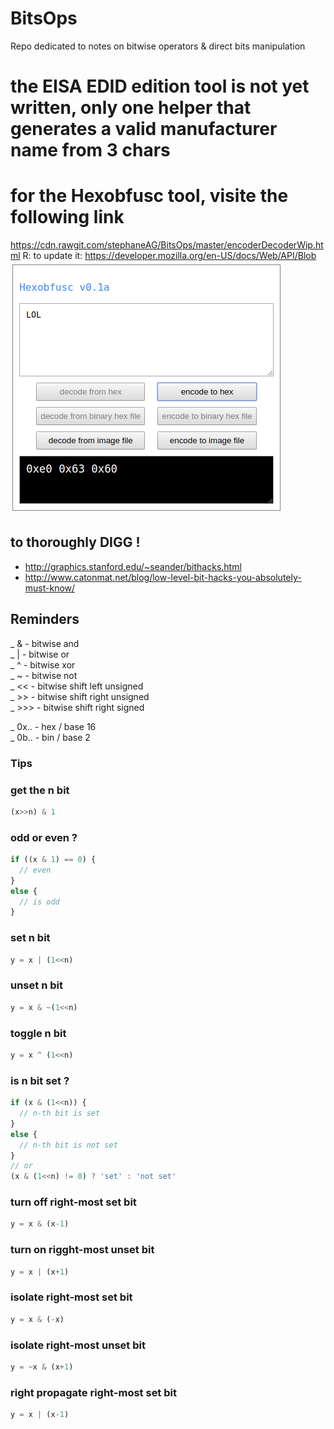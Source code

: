 # BitsOps
Repo dedicated to notes on bitwise operators &amp; direct bits manipulation

# the EISA EDID edition tool is not yet written, only one helper that generates a valid manufacturer name from 3 chars

# for the Hexobfusc tool, visite the following link
https://cdn.rawgit.com/stephaneAG/BitsOps/master/encoderDecoderWip.html
R: to update it: https://developer.mozilla.org/en-US/docs/Web/API/Blob
<img src="./HexobfuscV0.1a.png"/>

## to thoroughly DIGG !
- http://graphics.stanford.edu/~seander/bithacks.html
- http://www.catonmat.net/blog/low-level-bit-hacks-you-absolutely-must-know/

## Reminders
_ &   -  bitwise and  
_ |   -  bitwise or  
_ ^   -  bitwise xor  
_ ~   -  bitwise not  
_ <<  -  bitwise shift left unsigned  
_ >>  -  bitwise shift right unsigned  
_ >>> -  bitwise shift right signed  

_ 0x.. - hex / base 16  
_ 0b.. - bin / base 2  

### Tips

### get the n bit
```javascript
(x>>n) & 1
```

### odd or even ?
```javascript
if ((x & 1) == 0) {
  // even
}
else {
  // is odd
}
```
### set n bit
```javascript
y = x | (1<<n)
```

### unset n bit
```javascript
y = x & ~(1<<n)
```

### toggle n bit
```javascript
y = x ^ (1<<n)
```

### is n bit set ?
```javascript
if (x & (1<<n)) {
  // n-th bit is set
}
else {
  // n-th bit is not set
}
// or
(x & (1<<n) != 0) ? 'set' : 'not set'
```

### turn off right-most set bit
```javascript
y = x & (x-1)
```

### turn on rigght-most unset bit
```javascript
y = x | (x+1)
```

### isolate right-most set bit
```javascript
y = x & (-x)
```

### isolate right-most unset bit
```javascript
y = ~x & (x+1)
```

### right propagate right-most set bit
```javascript
y = x | (x-1)
```

